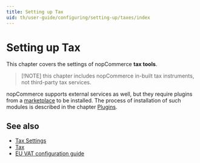 ```yaml
---
title: Setting up Tax
uid: th/user-guide/configuring/setting-up/taxes/index
---
```


# Setting up Tax

This chapter covers the settings of nopCommerce **tax tools**.

> [!NOTE] this chapter includes nopCommerce in-built tax instruments, not third-party tax services.

nopCommerce supports external services as well, but they require plugins from a [marketplace](http://www.nopcommerce.com/marketplace.aspx) to be installed. The process of installation of such modules is described in the chapter [Plugins](xref:en/developer/plugins/index).

## See also

* [Tax Settings](xref:th/user-guide/configuring/setting-up/taxes/tax-settings)
* [Tax](xref:th/user-guide/configuring/setting-up/taxes/tax/index)
* [EU VAT configuration guide](xref:th/user-guide/configuring/setting-up/taxes/eu-vat)
